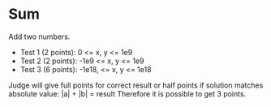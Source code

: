 # Sum

Add two numbers.

- Test 1 (2 points): 0 <= x, y <= 1e9
- Test 2 (2 points): -1e9 <= x, y <= 1e9
- Test 3 (6 points): -1e18, <= x, y <= 1e18

Judge will give full points for correct result or
half points if solution matches absolute value: |a| + |b| = result
Therefore it is possible to get 3 points.
